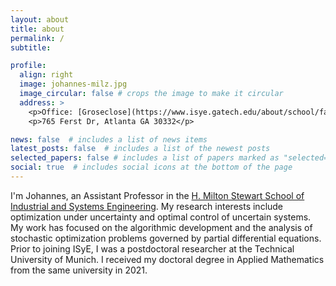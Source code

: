 ```yaml
---
layout: about
title: about
permalink: /
subtitle: 

profile:
  align: right
  image: johannes-milz.jpg
  image_circular: false # crops the image to make it circular
  address: >
    <p>Office: [Groseclose](https://www.isye.gatech.edu/about/school/facilities) 444</p>
    <p>765 Ferst Dr, Atlanta GA 30332</p>

news: false  # includes a list of news items
latest_posts: false  # includes a list of the newest posts
selected_papers: false # includes a list of papers marked as "selected={true}"
social: true  # includes social icons at the bottom of the page
---
```


I'm Johannes, an Assistant Professor in the [H. Milton Stewart School of Industrial and Systems Engineering](https://www.isye.gatech.edu). My research interests include optimization under uncertainty and optimal control of uncertain systems. My work has focused on the algorithmic development and the analysis of stochastic optimization problems governed by partial differential equations. Prior to joining ISyE, I was a postdoctoral researcher at the Technical University of Munich. I received my doctoral degree in Applied Mathematics from the same university in 2021.
